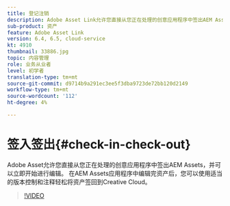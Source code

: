 ```yaml
---
title: 登记注销
description: Adobe Asset Link允许您直接从您正在处理的创意应用程序中签出AEM Assets，并可以立即开始进行编辑。 在AEM Assets应用程序中编辑完资产后，您可以使用适当的版本控制和注释轻松将资产签回到Creative Cloud。
sub-product: 资产
feature: Adobe Asset Link
version: 6.4, 6.5, cloud-service
kt: 4910
thumbnail: 33886.jpg
topic: 内容管理
role: 业务从业者
level: 初学者
translation-type: tm+mt
source-git-commit: d9714b9a291ec3ee5f3dba9723de72bb120d2149
workflow-type: tm+mt
source-wordcount: '112'
ht-degree: 4%

---
```



# 签入签出{#check-in-check-out}

Adobe Asset允许您直接从您正在处理的创意应用程序中签出AEM Assets，并可以立即开始进行编辑。 在AEM Assets应用程序中编辑完资产后，您可以使用适当的版本控制和注释轻松将资产签回到Creative Cloud。

>[!VIDEO](https://video.tv.adobe.com/v/33886/?quality=12)
